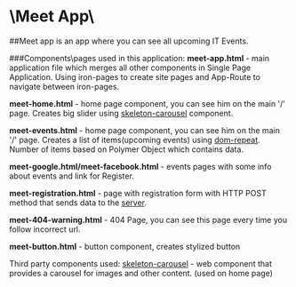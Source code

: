 # \Meet App\

##Meet app is an app where you can see all upcoming IT Events.

###Components\pages used in this application: 
__meet-app.html__ - main application file which merges all other components in Single Page Application.
Using iron-pages to create site pages and App-Route to navigate between iron-pages.

__meet-home.html__ - home page component, you can see him on the main '/' page. Creates big slider using [skeleton-carousel](https://www.webcomponents.org/element/FabricElements/skeleton-carousel) component.

__meet-events.html__ - home page component, you can see him on the main '/' page. Creates a list of items(upcoming events) using [dom-repeat](https://www.polymer-project.org/2.0/docs/api/elements/Polymer.DomRepeat).
Number of items based on Polymer Object which contains data.

__meet-google.html/meet-facebook.html__ - events pages with some info about events and link for Register.

__meet-registration.html__ - page with registration form with HTTP POST method that sends data to the [server](https://httpbin.org).

__meet-404-warning.html__ - 404 Page, you can see this page every time you follow incorrect url.

__meet-button.html__ - button component, creates stylized button



Third party components used:
[skeleton-carousel](https://www.webcomponents.org/element/FabricElements/skeleton-carousel) -  web component that provides a carousel for images and other content.
(used on home page)
